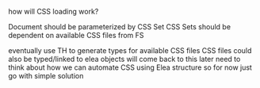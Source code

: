 

how will CSS loading work?

Document should be parameterized by CSS Set
CSS Sets should be dependent on available CSS files from FS


eventually use TH to generate types for available CSS files
CSS files could also be typed/linked to elea objects
will come back to this later
need to think about how we can automate CSS using Elea structure
so for now just go with simple solution

